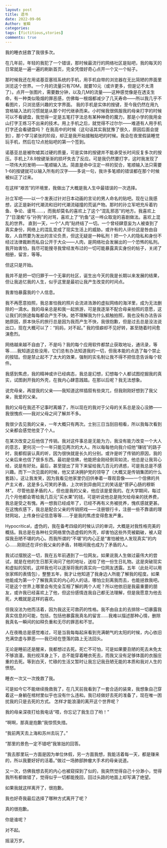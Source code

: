 ```yaml
---
layout: post
title: 遗书
date: 2022-09-06
Author: 雀瞬
categories: 
tags: [fictitious,stories]
comments: true
--- 
```


我的睡衣拯救了我很多次。

在几年前，年轻的我犯了一个错误，那时候最流行的网络社区是贴吧，我的每天的日常就是一遍一遍的刷新首页，完全凭借好奇心点开一个又一个帖子。

那时候我还在用诺基亚塞班系统的手机，用手机自带的浏览器在无比简陋的界面里浏览这个世界。一个月的流量只有70M，就要10元（或许更多，但是记不太清了）。点开一张图片，需要数分钟，以及几M的流量——这种感觉像是在透支生命，有一种类似吸烟的罪恶感，仿佛每一根烟都减少了几天寿命——所以我几乎不看图片，只浏览感兴趣的文字界面。
我的手机是实体的按键，至今我仍然在用九宫格输入法的习惯就是从那个时代继承而来。小时候我很佩服我的母亲打字的时候可以不看键盘，我觉得一定是五笔打字法总有某种神奇的魔力，那是小学的我用金山打字王练习不出来的技术。用上手机之后，就觉得不过尔尔——难道有人用手机打字还会看键盘吗？
在我高中的时候（这句话其实我犹豫了很久，原因后面会提到），那个学习紧张的阶段，却正是我开始接触贴吧的时候。我会在夜里假装睡觉玩手机，然后在12点抢贴吧的第一个签到。

诺基亚总是被吹嘘其过硬的质量，可是实体的按键并不能承受长时间反复多次的按压。手机上7.8.9按键渐渐的损坏失去了反应。可是我仍然要打字，这时我发现了一项伟大的发明——笔顺输入法。简直是命中注定一样的契合，笔顺输入法只需要1-6的按键就可以输入所有的汉字——多说一句，我许多笔顺的错误都在那个时候被纠正了过来。

在这样“艰苦”的环境里，我做出了大概是我人生中最错误的一次选择。

孙立军吧——以一个发表过针对日本动画的言论的男人命名的贴吧。现在让我感想，这正是新时代潮流和旧时代潮流碰撞的荒诞产物。那时的孙立军吧充斥着钓鱼、争论、谩骂……，而我却莫名的喜欢上了这个“混乱邪恶”的地方。我喜欢上了“日漫痴”与“孙狗”的对骂，喜欢上了“钓鱼”这一哗众取宠的喜剧做法。喜欢上混乱的世界。
直到一天，一个“人肉”贴终结了一切。一个曾经肆意妄为人被查到了真实身份，网络上的混乱变成了现实生活上的威胁。或许有的人评价这是咎由自取，人自然要为发出的言论负责，但这无疑是一种私刑！把一个人的隐私和身份不经过法律裁断而私自公开于大众——人肉，是网络社会发展出的一个恐怖的私刑。
我开始害怕，我尽可能搜寻我曾经发布过的一切可能暴露真实身份的帖子，关闭了相册，留言，等等。

但这只是开始。

我并不是把一切归罪于一个无辜的社区，诞生出今天的我是长期以来发展的结果，但让我追忆我的人生，似乎这里是最初让我产生改变的时间点。

我害怕暴露我的个人信息。

我不再愿意拍照，我总害怕我的照片会流进浩渺的虚拟网络的海洋里，成为无法删除的一滴水。我的母亲总是和我一起旅游，可是我逐渐不配合母亲拍照的意愿，这让我们的旅途每每都会产生不快。她不理解我为什么抵触拍照，我也没有办法告诉她原因，原本快乐的旅行总是因为我而产生不快，我很抱歉，但是过去总是没法说出口，现在大概可以了：“妈妈，对不起。”
我的怪癖却不见好转，甚至随着时间愈演愈烈。

网络越来越不自由了，不是吗？我的每个应用软件都禁止获取地址，通讯录，等等……我知道这些没用，它们总有办法知道我的一切，但我本能的点选了每个禁止的按钮。但是禁止起不了太大的效果，强制的实名制让我不得不把信息告诉每个软件。

我感到焦虑，我的精神或许已经病态，我总是幻想，幻想每个人都试图挖掘我的真实，试图剥开我的外壳，在我内心肆意践踏。在那以后呢？我无法想象。

说完母亲，再提我的父亲——我知道这样插叙有些突兀，但我刚刚好想到了我父亲，我爱的父亲。

我的父母在我还不记事时离婚了，所以现在的我对于父母的关系总是没心没肺——我很愧疚——我对父母之间了解并不多。

我很少去见我的父亲，一年大概只有两次。士别三日当刮目相看，所以我每次看到父亲都会感觉他变了个人。

在某次改变之后他信了传销。我对这件事总是无能为力，我没有能力改变一个大人的意志，更何况一个一年只能见两次的大人。所以每每他向我介绍他“赚钱”的路子时，我都假装认真的听，因为很快就是长久的分别。或许是听了传销的原因，我的父亲后来也信了很多东西。最初是信佛，他能把金刚经倒背如流，他总是让我背心经，说是有好处。最后，甚至提出了背下来留给我几百元的诱惑，可是我总是不感兴趣。而下一次见面的时候，他又坚决拥护党的领导了（大概又是传销集团的什么套路）。这让我发笑，因为我看见他家里仍旧供奉着一尊观音像——一个信佛的共产主义者，这是多么可笑的矛盾，上次听到异曲同工的笑话是“菩萨心肠的穆斯林”。
尽管他是矛盾的人，但也是我的父亲，他应该是爱我的。在大学期间，每过几个月他都会寄给我几百元“买水果”的钱，可是听说他总是拖欠给母亲的抚养费，我总是受之有愧。再一想我已经成年了，已经不再有义务被抚养，愧疚感就更甚。在这愧疚感下，我总是配合父亲的传销把戏——注册银行卡，注册一些不靠谱的理财网站，上传身份证信息等等……于是我的焦虑变得愈发严重。

Hypocritical，虚伪的，我在备考四级的时候认识的单词，大概是对我性格完美的概括。我总是在各种社交网络里伪造虚假的外壳，却害怕这些外壳被戳破，被人窥探我丑陋不堪的内心。而我所谓的“不堪”的内心正是“害怕被他人发现真实”的内心……刚刚还在评价我父亲的矛盾，转眼间我也成为了矛盾的人。

我试过摆脱这一切，我在五年前遇到了一位网友。如果说我人生做过最伟大的尝试，就是在他的生日那天询问了他的地址，送给了他一份生日礼物。这是突破现实和虚拟的契机，这样我也可以逐渐将我的真实向一位网友透露。五年（此处可以用张家辉的表情包），整整五年，我才让他知道了我身边人所能了解我的程度。如果他能成为第一个了解我真实的内心的人的话，哪怕立刻离我而去，也能拯救我吧。可是这个世界上哪里会有完全互相了解的两个人呢？所以他依旧是我最重要的朋友，或许我已经喜欢上了他，但这份感情连我自己都无法理解，但是我愿意为他去死，大概就是这样的喜欢。

但我没法为他而活着，因为我这无可救药的性格。我不由自主的去排除一切暴露我真实信息的可能，包括，包括他暴露我真名的留言……我难以描述那种心情，删除我真名一瞬间的如释负重和无尽的罪恶和不甘。

人在夜晚总是感觉难过，可是当我每每起床看到充满朝气的太阳的时候，内心依旧充满空虚与罪恶——我已经在堕落的路上无法回头。

无论是睡前还是醒来，我都想过去死。死亡不可怕，可是如果要丑陋的死去未免太不够浪漫。我扫视浑身上下，总不能穿着睡衣死去，而我又没有足够体面的衣服庄重的去死。等到白天，忙碌的生活又暂时让我忘记我丑陋无能的本质和我对人生的愤怒。

睡衣一次又一次挽救了我。

可是如今它不能继续挽救我了，在几天前我看到了一套合适的装束，我想象自己穿着这一身躺在棺材里似乎也没有什么违和。我已经做好去死的准备了，现在唯一困扰我的只是去死的方式。
怎样才能浪漫的离开这个世界呢？

我的母亲深夜打给我电话“喂，你忘记了我生日了哟！”

“啊啊，那真是抱歉”我惊慌失措。

“我前两天去上海和苏州去玩了。”

“那里的景色一定不错吧”我笨拙的回答。

“我去那里玩一方面是因为单位休假，另一方面我想，我能活着每一天，都是赚来的，所以我要好好的活着。”做过一场肺部肿瘤大手术的母亲说道。

又一次，仿佛我想去死的内心也被窥探到了似的，我突然觉得自己十分渺小，觉得我所有都做错了，觉得似乎一切都能挽回，回过头路的地面上却写满了绝望。

如果我就这样离开了，很抱歉。

我也好奇我最后选择了哪种方式离开了呢？

真的很抱歉。

你是谁呢？

对不起。

摇滚万岁。
